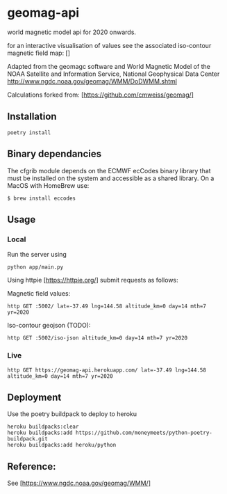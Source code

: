 # geomag-api
world magnetic model api for 2020 onwards.

for an interactive visualisation of values see the associated iso-contour magnetic field map: []

Adapted from the geomagc software and World Magnetic Model of the NOAA
Satellite and Information Service, National Geophysical Data Center
http://www.ngdc.noaa.gov/geomag/WMM/DoDWMM.shtml

Calculations forked from: [https://github.com/cmweiss/geomag/]

## Installation
```
poetry install
```

## Binary dependancies

The cfgrib module depends on the ECMWF ecCodes binary library that must be installed on the system and accessible as a shared library.
On a MacOS with HomeBrew use:

```
$ brew install eccodes
```

## Usage 

### Local

Run the server using 
```
python app/main.py
```

Using httpie [https://httpie.org/] submit requests as follows: 

Magnetic field values:

```
http GET :5002/ lat=-37.49 lng=144.58 altitude_km=0 day=14 mth=7 yr=2020
```

Iso-contour geojson (TODO):

```
http GET :5002/iso-json altitude_km=0 day=14 mth=7 yr=2020
```

### Live

```
http GET https://geomag-api.herokuapp.com/ lat=-37.49 lng=144.58 altitude_km=0 day=14 mth=7 yr=2020
```
## Deployment 

Use the poetry buildpack to deploy to heroku 
```
heroku buildpacks:clear
heroku buildpacks:add https://github.com/moneymeets/python-poetry-buildpack.git
heroku buildpacks:add heroku/python
```

## Reference:
See [https://www.ngdc.noaa.gov/geomag/WMM/]
